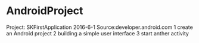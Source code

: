 # AndroidProject

Project: SKFirstApplication 2016-6-1
  Source:developer.android.com
  1 create an Android project
  2 building a simple user interface
  3 start anther activity
  
